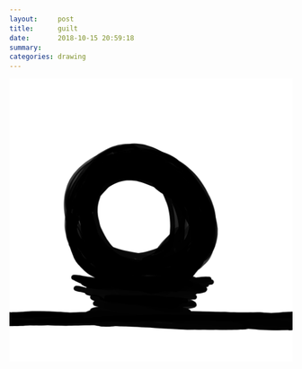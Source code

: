 ```yaml
---
layout:     post
title:      guilt
date:       2018-10-15 20:59:18
summary:    
categories: drawing
---
```

![guilt](/images/diary/guilt.png "the incontractible")
